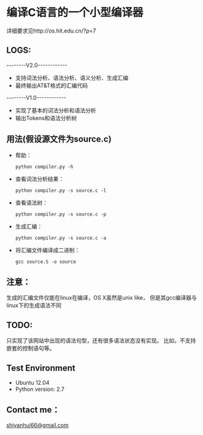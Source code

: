编译C语言的一个小型编译器
=========================
详细要求见http://os.hit.edu.cn/?p=7


LOGS:
-----

--------V2.0------------
* 支持词法分析、语法分析、语义分析、生成汇编
* 最终输出AT&T格式的汇编代码

--------V1.0------------
* 实现了基本的词法分析和语法分析
* 输出Tokens和语法分析树



用法(假设源文件为source.c)
------------------------
* 帮助：

    `python compiler.py -h`

* 查看词法分析结果：

    `python compiler.py -s source.c -l`

* 查看语法树：

    `python compiler.py -s source.c -p`

* 生成汇编：

    `python compiler.py -s source.c -a`

* 将汇编文件编译成二进制：

    `gcc source.S -o source`



注意：
------------------------
生成的汇编文件仅能在linux在编译，OS X虽然是unix like，
但是其gcc编译器与linux下的生成语法不同



TODO:
------------------------
只实现了该网站中出现的语法句型，还有很多语法状态没有实现。
比如，不支持嵌套的控制语句等。


Test Environment
------------------------
* Ubuntu 12.04
* Python version: 2.7


Contact me：
------------------------
shiyanhui66@gmail.com
